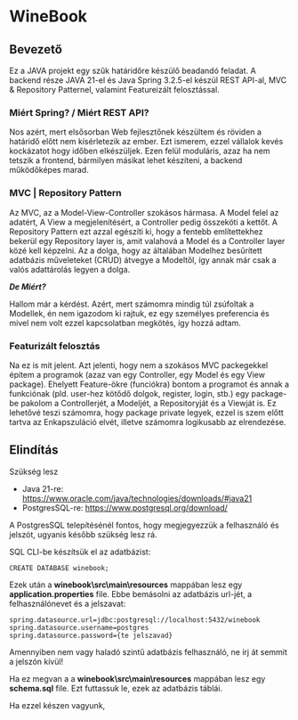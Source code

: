 # WineBook
## Bevezető
Ez a JAVA projekt egy szűk határidőre készülő beadandó feladat. 
A backend része JAVA 21-el és Java Spring 3.2.5-el készül REST API-al, MVC
& Repository Patternel, valamint Featureizált felosztással.

### Miért Spring? / Miért REST API?

Nos azért, mert elsősorban Web fejlesztőnek készültem és röviden a határidő
előtt nem kísérletezik az ember. Ezt ismerem, ezzel vállalok kevés kockázatot
hogy időben elkészüljek. Ezen felül moduláris, azaz ha nem tetszik a frontend, 
bármilyen másikat lehet készíteni, a backend működőképes marad.

### MVC | Repository Pattern

Az MVC, az a Model-View-Controller szokásos hármasa. A Model felel az adatért,
A View a megjelenítésért, a Controller pedig összeköti a kettőt.
A Repository Pattern ezt azzal egészíti ki, hogy a fentebb említettekhez
bekerül egy Repository layer is, amit valahová a Model és a Controller layer
közé kell képzelni. Az a dolga, hogy az általában Modelhez besűrített adatbázis
műveleteket (CRUD) átvegye a Modeltől, így annak már csak a valós
adattárolás legyen a dolga. 

***De Miért?***

Hallom már a kérdést. Azért, mert számomra mindig túl zsúfoltak a Modellek,
én nem igazodom ki rajtuk, ez egy személyes preferencia és mivel nem volt 
ezzel kapcsolatban megkötés, így hozzá adtam.

### Featurizált felosztás

Na ez is mit jelent. Azt jelenti, hogy nem a szokásos MVC packegekkel
építem a programok (azaz van egy Controller, egy Model és egy View package).
Ehelyett Feature-ökre (funciókra) bontom a programot és annak a 
funkciónak (pld. user-hez kötődő dolgok, register, login, stb.) egy package-be
pakolom a Controllerjét, a Modeljét, a Repositoryját és a Viewját is.
Ez lehetővé teszi számomra, hogy package private legyek, ezzel is szem előtt
tartva az Enkapszuláció elvét, illetve számomra logikusabb az elrendezése.

## Elindítás

Szükség lesz 
 * Java 21-re: https://www.oracle.com/java/technologies/downloads/#java21
 * PostgresSQL-re: https://www.postgresql.org/download/

A PostgresSQL telepítésénél fontos, hogy megjegyezzük a felhasználó és jelszót,
ugyanis később szükség lesz rá.

SQL CLI-be készítsük el az adatbázist:
```
CREATE DATABASE winebook;
```

Ezek után a **winebook\src\main\resources** mappában lesz egy **application.properties**
file. Ebbe bemásolni az adatbázis url-jét, a felhasználónevet és a jelszavat:
```
spring.datasource.url=jdbc:postgresql://localhost:5432/winebook
spring.datasource.username=postgres  
spring.datasource.password={te jelszavad}
```
Amennyiben nem vagy haladó szintű adatbázis felhasználó, ne írj át semmit a jelszón kívül!

Ha ez megvan a a **winebook\src\main\resources** mappában lesz egy **schema.sql**
file. Ezt futtassuk le, ezek az adatbázis táblái.

Ha ezzel készen vagyunk, 